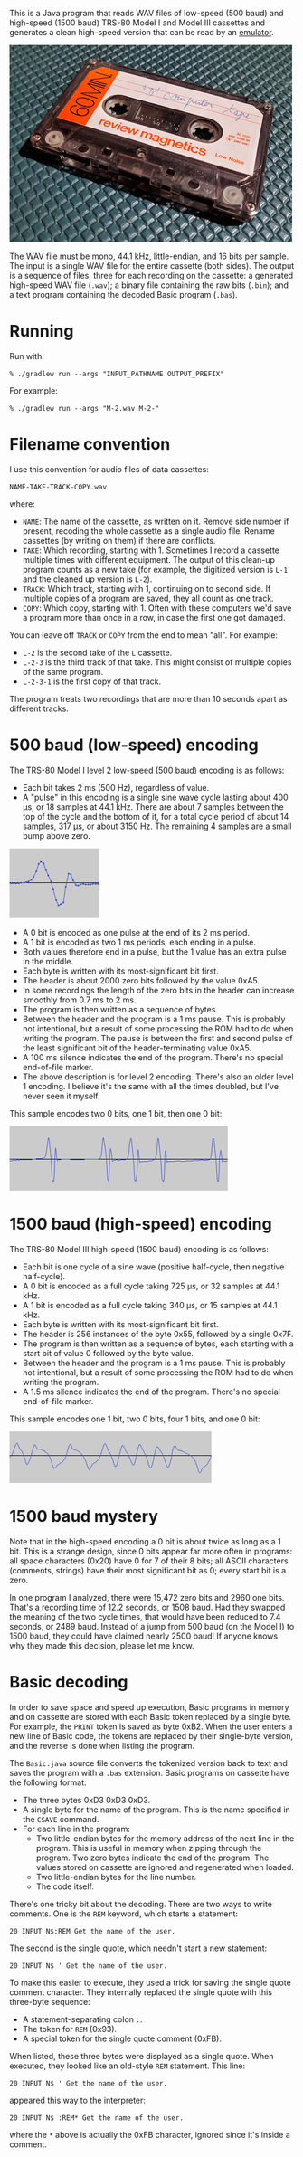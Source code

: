 
This is a Java program that reads WAV files of low-speed (500 baud) and
high-speed (1500 baud) TRS-80 Model I and Model III cassettes
and generates a clean high-speed version that can be
read by an [emulator](https://github.com/lkesteloot/trs80).

![Tape](images/tape.jpg)

The WAV file must be mono, 44.1 kHz, little-endian, and 16 bits per sample. The
input is a single WAV file for the entire cassette (both sides). The output is
a sequence of files, three for each recording on the cassette: a generated
high-speed WAV file (`.wav`); a binary file containing the raw bits (`.bin`);
and a text program containing the decoded Basic program (`.bas`).

# Running

Run with:

    % ./gradlew run --args "INPUT_PATHNAME OUTPUT_PREFIX"

For example:

    % ./gradlew run --args "M-2.wav M-2-"

# Filename convention

I use this convention for audio files of data cassettes:

    NAME-TAKE-TRACK-COPY.wav

where:

* `NAME`: The name of the cassette, as written on it. Remove side number if
  present, recoding the whole cassette as a single audio file. Rename cassettes
  (by writing on them) if there are conflicts.
* `TAKE`: Which recording, starting with 1. Sometimes I record a cassette
  multiple times with different equipment. The output of this clean-up program
  counts as a new take (for example, the digitized version is `L-1` and the cleaned
  up version is `L-2`).
* `TRACK`: Which track, starting with 1, continuing on to second side. If
  multiple copies of a program are saved, they all count as one track.
* `COPY`: Which copy, starting with 1. Often with these computers we'd
  save a program more than once in a row, in case the first one got
  damaged.

You can leave off `TRACK` or `COPY` from the end to mean "all". For example:

* `L-2` is the second take of the `L` cassette.
* `L-2-3` is the third track of that take. This might consist of multiple
  copies of the same program.
* `L-2-3-1` is the first copy of that track.

The program treats two recordings that are more than 10 seconds apart as different
tracks.

# 500 baud (low-speed) encoding

The TRS-80 Model I level 2 low-speed (500 baud) encoding is as follows:

* Each bit takes 2 ms (500 Hz), regardless of value.
* A "pulse" in this encoding is a single sine wave cycle lasting about 400 µs,
  or 18 samples at 44.1 kHz. There are about 7 samples between the top of the
  cycle and the bottom of it, for a total cycle period of about 14 samples, 317
  µs, or about 3150 Hz. The remaining 4 samples are a small bump above zero.

![Low speed pulse](images/low-speed-pulse.png)

* A 0 bit is encoded as one pulse at the end of its 2 ms period.
* A 1 bit is encoded as two 1 ms periods, each ending in a pulse.
* Both values therefore end in a pulse, but the 1 value has an extra
  pulse in the middle.
* Each byte is written with its most-significant bit first.
* The header is about 2000 zero bits followed by the value 0xA5.
* In some recordings the length of the zero bits in the header can increase
  smoothly from 0.7 ms to 2 ms.
* The program is then written as a sequence of bytes.
* Between the header and the program is a 1 ms pause. This is probably not intentional,
  but a result of some processing the ROM had to do when writing the program. The pause
  is between the first and second pulse of the least significant bit of the
  header-terminating value 0xA5.
* A 100 ms silence indicates the end of the program. There's no special end-of-file marker.
* The above description is for level 2 encoding. There's also an older level 1 encoding.
  I believe it's the same with all the times doubled, but I've never seen it myself.

This sample encodes two 0 bits, one 1 bit, then one 0 bit:

![Low speed example](images/low-speed-example.png)

# 1500 baud (high-speed) encoding

The TRS-80 Model III high-speed (1500 baud) encoding is as follows:

* Each bit is one cycle of a sine wave (positive half-cycle, then negative
  half-cycle).
* A 0 bit is encoded as a full cycle taking 725 µs, or 32 samples at 44.1 kHz.
* A 1 bit is encoded as a full cycle taking 340 µs, or 15 samples at 44.1 kHz.
* Each byte is written with its most-significant bit first.
* The header is 256 instances of the byte 0x55, followed by a single 0x7F.
* The program is then written as a sequence of bytes, each starting with a
  start bit of value 0 followed by the byte value.
* Between the header and the program is a 1 ms pause. This is probably not intentional,
  but a result of some processing the ROM had to do when writing the program.
* A 1.5 ms silence indicates the end of the program. There's no special end-of-file marker.

This sample encodes one 1 bit, two 0 bits, four 1 bits, and one 0 bit:

![High speed example](images/high-speed-example.png)

# 1500 baud mystery

Note that in the high-speed encoding a 0 bit is about twice as long as a 1 bit.
This is a strange design, since 0 bits appear far more often in programs: all
space characters (0x20) have 0 for 7 of their 8 bits; all ASCII characters
(comments, strings) have their most significant bit as 0; every start bit is a
zero.

In one program I analyzed, there were 15,472 zero bits and 2960 one bits. That's
a recording time of 12.2 seconds, or 1508 baud. Had they swapped the meaning of
the two cycle times, that would have been reduced to 7.4 seconds, or 2489 baud.
Instead of a jump from 500 baud (on the Model I) to 1500 baud, they could have
claimed nearly 2500 baud! If anyone knows why they made this decision, please
let me know.

# Basic decoding

In order to save space and speed up execution, Basic programs in memory and on
cassette are stored with each Basic token replaced by a single byte. For example,
the `PRINT` token is saved as byte 0xB2. When the user enters a new line of
Basic code, the tokens are replaced by their single-byte version, and the reverse
is done when listing the program.

The `Basic.java` source file converts the tokenized version back to text and
saves the program with a `.bas` extension. Basic programs on cassette have the
following format:

* The three bytes 0xD3 0xD3 0xD3.
* A single byte for the name of the program. This is the name specified
  in the `CSAVE` command.
* For each line in the program:
  * Two little-endian bytes for the memory address of the next line in
    the program. This is useful in memory when zipping through the program.
    Two zero bytes indicate the end of the program. The values stored
    on cassette are ignored and regenerated when loaded.
  * Two little-endian bytes for the line number.
  * The code itself.

There's one tricky bit about the decoding. There are two ways to write
comments. One is the `REM` keyword, which starts a statement:

    20 INPUT N$:REM Get the name of the user.

The second is the single quote, which needn't start a new statement:

    20 INPUT N$ ' Get the name of the user.

To make this easier to execute, they used a trick for saving the single quote
comment character. They internally replaced the single quote with this
three-byte sequence:

* A statement-separating colon `:`.
* The token for `REM` (0x93).
* A special token for the single quote comment (0xFB).

When listed, these three bytes were displayed as a single quote. When executed,
they looked like an old-style `REM` statement. This line:

    20 INPUT N$ ' Get the name of the user.

appeared this way to the interpreter:

    20 INPUT N$ :REM* Get the name of the user.

where the `*` above is actually the 0xFB character, ignored since it's
inside a comment.

